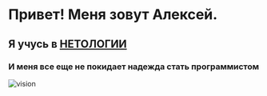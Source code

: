 # Привет! Меня зовут Алексей.

## Я учусь в [НЕТОЛОГИИ](https://netology.ru)

### И меня все еще не покидает надежда стать программистом

![vision](https://юцит.рф/wp-content/uploads/citaty-programmistov-na-anglijskom.jpg)

